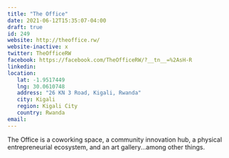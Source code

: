 ```yaml
---
title: "The Office"
date: 2021-06-12T15:35:07-04:00
draft: true
id: 249
website: http://theoffice.rw/
website-inactive: x
twitter: TheOfficeRW
facebook: https://facebook.com/TheOfficeRW/?__tn__=%2AsH-R
linkedin: 
location: 
   lat: -1.9517449
   lng: 30.0610748
   address: "26 KN 3 Road, Kigali, Rwanda"
   city: Kigali
   region: Kigali City
   country: Rwanda
email: 
---
```

The Office is a coworking space, a community innovation hub, a physical entrepreneurial ecosystem, and an art gallery...among other things. 

